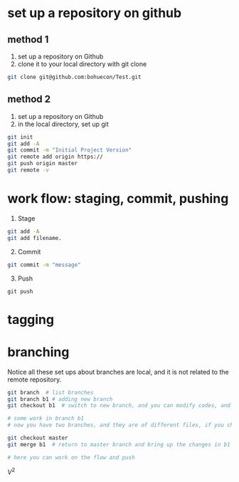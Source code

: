 # set up a repository on github

## method 1
1. set up a repository on Github
2. clone it to your local directory with git clone
```bash
git clone git@github.com:bohuecon/Test.git
```


## method 2
1. set up a repository on Github
2. in the local directory, set up git
```bash
git init
git add -A
git commit -m "Initial Project Version"
git remote add origin https://
git push origin master
git remote -v
```

# work flow: staging, commit, pushing
1. Stage
```bash
git add -A
git add filename.
```
2. Commit
```bash
git commit -m "message"
```
3. Push
```
git push
```

# tagging

# branching

Notice all these set ups about branches are local, and it is not related to the remote repository. 

```bash
git branch  # list branches
git branch b1 # adding new branch
git checkout b1  # switch to new branch, and you can modify codes, and it will not change anything on other branches

# some work in branch b1
# now you have two branches, and they are of different files, if you checkout back to master, you will find the file you are editing are different. 

git checkout master
git merge b1  # return to master branch and bring up the changes in b1

# here you can work on the flow and push


```

$V^2$ 
